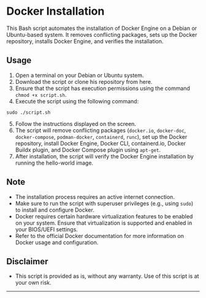 # Docker Installation

This Bash script automates the installation of Docker Engine on a Debian or Ubuntu-based system. It removes conflicting packages, sets up the Docker repository, installs Docker Engine, and verifies the installation.

## Usage

1. Open a terminal on your Debian or Ubuntu system.
2. Download the script or clone his repository from here.
3. Ensure that the script has execution permissions using the command `chmod +x script.sh`.
4. Execute the script using the following command:

`sudo ./script.sh`


5. Follow the instructions displayed on the screen.
6. The script will remove conflicting packages (`docker.io`, `docker-doc`, `docker-compose`, `podman-docker`, `containerd`, `runc`), set up the Docker repository, install Docker Engine, Docker CLI, containerd.io, Docker Buildx plugin, and Docker Compose plugin using `apt-get`.
7. After installation, the script will verify the Docker Engine installation by running the hello-world image.

## Note

- The installation process requires an active internet connection.
- Make sure to run the script with superuser privileges (e.g., using `sudo`) to install and configure Docker.
- Docker requires certain hardware virtualization features to be enabled on your system. Ensure that virtualization is supported and enabled in your BIOS/UEFI settings.
- Refer to the official Docker documentation for more information on Docker usage and configuration.

## Disclaimer

- This script is provided as is, without any warranty. Use of this script is at your own risk.

---

